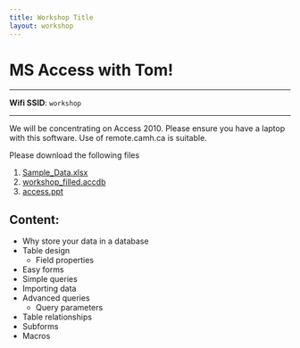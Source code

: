 ```yaml
---
title: Workshop Title
layout: workshop
---
```


# MS Access with Tom!

--------

**Wifi SSID**: `workshop`


---------

We will be concentrating on Access 2010. Please ensure you have a laptop with this software. Use of remote.camh.ca is suitable.

Please download the following files


1. [Sample_Data.xlsx](/data/Sample_Data.xlsx)
2. [workshop_filled.accdb](/data/workshop_filled.accdb)
3. [access.ppt](/presentations/access.ppt)

## Content:
- Why store your data in a database
- Table design
  - Field properties
- Easy forms
- Simple queries
- Importing data
- Advanced queries
  - Query parameters
- Table relationships
- Subforms
- Macros
